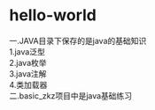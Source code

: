 # hello-world
一.JAVA目录下保存的是java的基础知识
  <br>1.java泛型
  <br>2.java枚举
  <br>3.java注解
  <br>4.类加载器
<br>二.basic_zkz项目中是java基础练习
